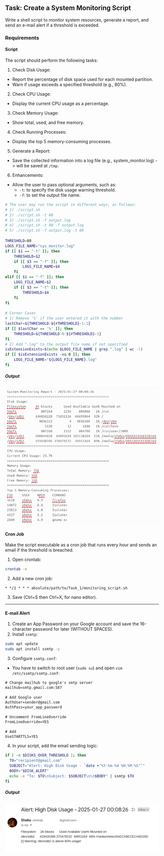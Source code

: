 ## Task: Create a System Monitoring Script
Write a shell script to monitor system resources, generate a report, and send an e-mail alert if a threshold is exceeded.
### Requirements
#### Script
The script should perform the following tasks:
1. Check Disk Usage:
- Report the percentage of disk space used for each mounted partition.
- Warn if usage exceeds a specified threshold (e.g., 80%).
2. Check CPU Usage:
- Display the current CPU usage as a percentage.
3. Check Memory Usage:
- Show total, used, and free memory.
4. Check Running Processes:
- Display the top 5 memory-consuming processes.
5. Generate a Report:
- Save the collected information into a log file (e.g., system_monitor.log) -> will be saved at `/tmp`.
6. Enhancements:
- Allow the user to pass optional arguments, such as:
    - `-t`: to specify the disk usage warning threshold.
    - `-f`: to set the output file name.
```sh
# The user may run the script in different ways, as follows:
# 1) ./script.sh
# 2) ./script.sh -t 80
# 3) ./script.sh -f output.log
# 4) ./script.sh -t 80 -f output.log
# 5) ./script.sh -f output.log -t 80

THRESHOLD=80
LOGS_FILE_NAME="sys_monitor.log"
if [[ $1 == "-t" ]]; then
    THRESHOLD=$2
    if [[ $3 == "-f" ]]; then
        LOGS_FILE_NAME=$4
    fi
elif [[ $1 == "-f" ]]; then
    LOGS_FILE_NAME=$2
    if [[ $3 == "-t" ]]; then
        THRESHOLD=$4
    fi
fi

# Corner Cases
# 1) Remove '%' if the user entered it with the number
lastChar=${THRESHOLD:${#THRESHOLD}-1:1}
if [[ $lastChar == '%' ]]; then
    THRESHOLD=${THRESHOLD:0:${#THRESHOLD}-1}
fi
# 2) Add ".log" to the output file name if not specified
isExtensionExists=$(echo $LOGS_FILE_NAME | grep ".log" | wc -l)
if [[ $isExtensionExists -eq 0 ]]; then
    LOGS_FILE_NAME="${LOGS_FILE_NAME}.log"
fi
```
##### Output
![Image](output-report.png)
---
#### Cron Job
Make the script executable as a cron job that runs every hour and sends an email if the threshold is breached.
1. Open crontab:
```sh
crontab -e
```
2. Add a new cron job:
```
* */1 * * * absolute/path/to/Task_1/monitoring_script.sh
```
3. Save (Ctrl+S then Ctrl+X, for nano editor).
---
#### E-mail Alert
1. Create an App Password on your Google account and save the 16-character password for later (WITHOUT SPACES).
2. Install `ssmtp`:
```sh
sudo apt update
sudo apt install ssmtp -y
```
3. Configure `ssmtp.conf`:
- You have to switch to root user (`sudo su`) and open `vim /etc/ssmtp/ssmtp.conf`:
```
# Change mailhub to google's smtp server
mailhub=smtp.gmail.com:587

# Add Google user
AuthUser=sender@gmail.com
AuthPass=your_app_password

# Uncomment FromLineOverride
FromLineOverride=YES

# Add
UseSTARTTLS=YES
```
4. In your script, add the email sending logic:
```sh
if [ -n $DISKS_OVER_THRESHOLD ]; then
  TO="recipient@gmail.com"
  SUBJECT="Alert: High Disk Usage - `date +"%Y-%m-%d %H:%M:%S"`"
  BODY="$DISK_ALERT"
  echo -e "To: $TO\nSubject: $SUBJECT\n\n$BODY" | ssmtp $TO
fi
```
##### Output
![Image](output-email.png)
---
